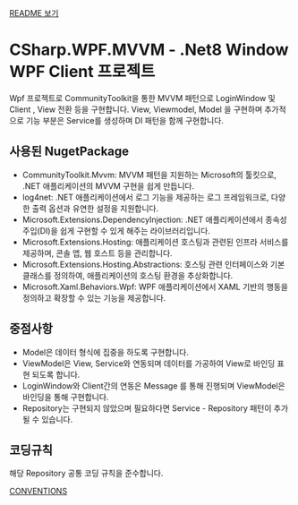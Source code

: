 [README 보기](../README.md)

# CSharp.WPF.MVVM - .Net8 Window WPF Client 프로젝트

Wpf 프로젝트로 CommunityToolkit을 통한 MVVM 패턴으로 LoginWindow 및 Client , View 전환 등을 구현합니다. 
View, Viewmodel, Model 을 구현하며 추가적으로 기능 부분은 Service를 생성하며 DI 패턴을 함께 구현합니다. 


## 사용된 NugetPackage

- CommunityToolkit.Mvvm: MVVM 패턴을 지원하는 Microsoft의 툴킷으로, .NET 애플리케이션의 MVVM 구현을 쉽게 만듭니다.
- log4net: .NET 애플리케이션에서 로그 기능을 제공하는 로그 프레임워크로, 다양한 출력 옵션과 유연한 설정을 지원합니다.
- Microsoft.Extensions.DependencyInjection: .NET 애플리케이션에서 종속성 주입(DI)을 쉽게 구현할 수 있게 해주는 라이브러리입니다.
- Microsoft.Extensions.Hosting: 애플리케이션 호스팅과 관련된 인프라 서비스를 제공하며, 콘솔 앱, 웹 호스트 등을 관리합니다.
- Microsoft.Extensions.Hosting.Abstractions: 호스팅 관련 인터페이스와 기본 클래스를 정의하여, 애플리케이션의 호스팅 환경을 추상화합니다.
- Microsoft.Xaml.Behaviors.Wpf: WPF 애플리케이션에서 XAML 기반의 행동을 정의하고 확장할 수 있는 기능을 제공합니다.

## 중점사항

- Model은 데이터 형식에 집중을 하도록 구현합니다.
- ViewModel은 View, Service와 연동되며 데이터를 가공하여 View로 바인딩 표현 되도록 합니다. 
- LoginWindow와 Client간의 연동은 Message 를 통해 진행되며 ViewModel은 바인딩을 통해 구현합니다.
- Repository는 구현되지 않았으며 필요하다면 Service - Repository 패턴이 추가될 수 있습니다. 

## 코딩규칙

해당 Repository 공통 코딩 규칙을 준수합니다.

[CONVENTIONS](CONVENTIONS.md)
